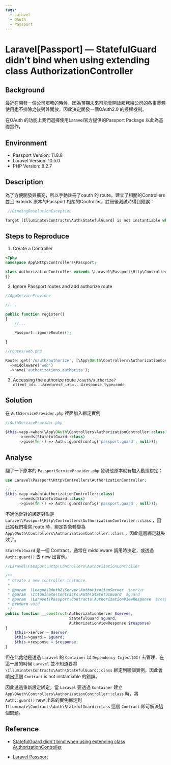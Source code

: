 ```yaml
---
tags:
  - Laravel
  - OAuth
  - Passport
---
```

# Laravel[Passport] — StatefulGuard didn’t bind when using extending class AuthorizationController

## Background

最近在開發一個公司服務的時候，因為預期未來可能會開放服務給公司的各事業體使用也不排除之後對外開放，因此決定開發一個OAuth2.0 的授權機制。

在OAuth 的功能上我們選擇使用Laravel官方提供的Passport Package 以此為基礎實作。

## Environment

- Passport Version: 11.8.8
- Laravel Version: 10.5.0
- PHP Version: 8.2.7

## Description

為了方便開發與擴充，所以手動註冊了oauth 的 route，建立了相關的Controllers 並且 extends 原本的Passport 相關的Controller，註冊後測試時得到錯誤：

```php
 //BindingResolutionException

Target [Illuminate\Contracts\Auth\StatefulGuard] is not instantiable while building [App\OAuth\Controllers\AuthorizationController].
```

## Steps to Reproduce

1. Create a Controller

```php
<?php
namespace App\Http\Controllers\Passport;

class AuthorizationController extends \Laravel\Passport\Http\Controllers\AuthorizationController
{}
```

2. Ignore Passport routes and add authorize route

```php
//AppServiceProvider

//...

public function register()
{
	//...

	Passport::ignoreRoutes();

}
```

```php
//routes/web.php

Route::get('/oauth/authorize', [\App\OAuth\Controllers\AuthorizationController::class, 'authorize'])
  ->middleware('web')
  ->name('authorizations.authorize');
```

3. Accessing the authorize route `/oauth/authorize?client_id=...&redurect_uri=...&response_type=code`

## Solution

在 `AuthServiceProvider.php` 裡面加入綁定實例

```php
//AuthServiceProvider.php

$this->app->when(\App\OAuth\Controllers\AuthorizationController::class)
      ->needs(StatefulGuard::class)
      ->give(fn () => Auth::guard(config('passport.guard', null)));
```

## Analyse

翻了一下原本的 `PassportServiceProvider.php` 發現他原本就有加入動態綁定：

```php
use Laravel\Passport\Http\Controllers\AuthorizationController;

//...
$this->app->when(AuthorizationController::class)
      ->needs(StatefulGuard::class)
      ->give(fn () => Auth::guard(config('passport.guard', null)));
```

不過他針對的綁定對象是 `Laravel\Passport\Http\Controllers\AuthorizationController::class` ，因此當我們複寫 route 時，綁定對象轉變為 `App\OAuth\Controllers\AuthorizationController::class` ，因此這層綁定就失效了。

`StatefulGuard` 是一個 Contract，通常在 middleware 調用時決定，或透過 `Auth::guard()` 去 new 出實例。

```php
//Laravel\Passport\Http\Controllers\AuthorizationController

/**
 * Create a new controller instance.
 *
 * @param  \League\OAuth2\Server\AuthorizationServer  $server
 * @param  \Illuminate\Contracts\Auth\StatefulGuard  $guard
 * @param  \Laravel\Passport\Contracts\AuthorizationViewResponse  $response
 * @return void
 */
public function __construct(AuthorizationServer $server,
                            StatefulGuard $guard,
                            AuthorizationViewResponse $response)
{
    $this->server = $server;
    $this->guard = $guard;
    $this->response = $response;
}
```

但在此處他是透過 `Laravel` 的 `Container` 以 `Dependency Inject(DI)` 去管理，在這一層的時候 `Laravel` 並不知道要將 `\Illuminate\Contracts\Auth\StatefulGuard::class` 綁定到哪個實例，因此會噴出這個 `Contract` is not instantiable 的錯誤。

因此透過重新設定綁定，當 `Laravel` 要透過 `Container` 建立 `App\OAuth\Controllers\AuthorizationController::class` 時，將 `Auth::guard()` new 出來的實例綁定到 `Illuminate\Contracts\Auth\StatefulGuard::class` 這個 `Contract` 即可解決這個問題。

## Reference

- [StatefulGuard didn't bind when using extending class AuthorizationController](https://github.com/laravel/passport/issues/1612)

- [Laravel Passport](https://github.com/laravel/passport)